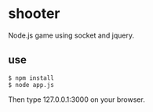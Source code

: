 # shooter

Node.js game using socket and jquery.

## use

```
$ npm install
$ node app.js
```

Then type 127.0.0.1:3000 on your browser.
